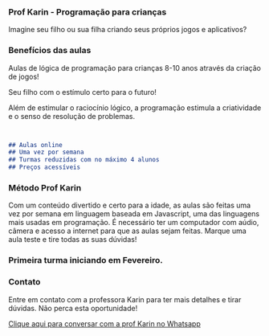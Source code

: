 ### Prof Karin - Programação para crianças

Imagine seu filho ou sua filha criando seus próprios jogos e aplicativos?


### Benefícios das aulas

Aulas de lógica de programação para crianças 8-10 anos através da criação de jogos!

Seu filho com o estímulo certo para o futuro!

Além de estimular o raciocínio lógico, a programação estimula a criatividade e o senso de resolução de problemas. 

```markdown


## Aulas online
## Uma vez por semana
## Turmas reduzidas com no máximo 4 alunos
## Preços acessíveis

```
### Método Prof Karin

Com um conteúdo divertido e certo para a idade, as aulas são feitas uma vez por semana em linguagem baseada em Javascript, uma das linguagens mais usadas em programação.
É necessário ter um computador com aúdio, câmera e acesso a internet para que as aulas sejam feitas. Marque uma aula teste e tire todas as suas dúvidas!

### Primeira turma iniciando em Fevereiro.

### Contato
Entre em contato com a professora Karin para ter mais detalhes e tirar dúvidas. Não perca esta oportunidade!

<a href = "https://api.whatsapp.com/send?phone=5521991023219/"> Clique aqui para conversar com a prof Karin no Whatsapp </a>


